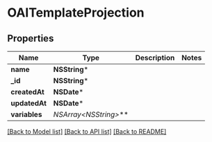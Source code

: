 # OAITemplateProjection

## Properties
Name | Type | Description | Notes
------------ | ------------- | ------------- | -------------
**name** | **NSString*** |  | 
**_id** | **NSString*** |  | 
**createdAt** | **NSDate*** |  | 
**updatedAt** | **NSDate*** |  | 
**variables** | **NSArray&lt;NSString*&gt;*** |  | 

[[Back to Model list]](../README#documentation-for-models) [[Back to API list]](../README#documentation-for-api-endpoints) [[Back to README]](../README)


